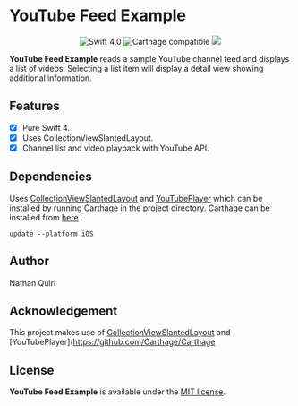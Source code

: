 # YouTube Feed Example

<p align="center">
<img src="https://img.shields.io/badge/Swift-4.0-orange.svg" alt="Swift 4.0"/>
<img src="https://img.shields.io/badge/Carthage-✔-blue.svg" alt="Carthage compatible"/>
<img src="https://img.shields.io/cocoapods/p/YBSlantedCollectionViewLayout.svg?style=flat"/>
</a>
</p>

**YouTube Feed Example** reads a sample YouTube channel feed and displays a list of videos. Selecting a list item will display a detail view showing additional information.


## Features
- [x] Pure Swift 4.
- [x] Uses CollectionViewSlantedLayout.
- [x] Channel list and video playback with YouTube API.

## Dependencies

Uses [CollectionViewSlantedLayout](https://github.com/yacir/CollectionViewSlantedLayout) and [YouTubePlayer](https://github.com/gilesvangruisen/Swift-YouTube-Player) which can be installed by running Carthage in the project directory. Carthage can be installed from [here](https://github.com/Carthage/Carthage) .

```terminal
update --platform iOS
```

## Author

Nathan Quirl

## Acknowledgement

This project makes use of [CollectionViewSlantedLayout](https://github.com/Carthage/Carthage) and [YouTubePlayer](https://github.com/Carthage/Carthage


## License

**YouTube Feed Example** is available under the [MIT license](https://opensource.org/licenses/MIT).

